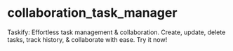# collaboration_task_manager
Taskify: Effortless task management &amp; collaboration. Create, update, delete tasks, track history, &amp; collaborate with ease. Try it now!
